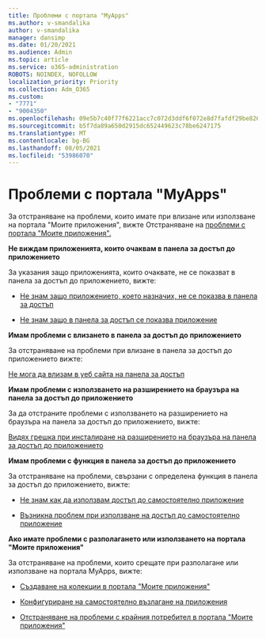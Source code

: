 ```yaml
---
title: Проблеми с портала "MyApps"
ms.author: v-smandalika
author: v-smandalika
manager: dansimp
ms.date: 01/20/2021
ms.audience: Admin
ms.topic: article
ms.service: o365-administration
ROBOTS: NOINDEX, NOFOLLOW
localization_priority: Priority
ms.collection: Adm_O365
ms.custom:
- "7771"
- "9004350"
ms.openlocfilehash: 09e5b7c40f77f6221acc7c072d3ddf6f072e8d7fafdf29be8262dfeed051dddd
ms.sourcegitcommit: b5f7da89a650d2915dc652449623c78be6247175
ms.translationtype: MT
ms.contentlocale: bg-BG
ms.lasthandoff: 08/05/2021
ms.locfileid: "53986070"
---
```

# <a name="myapps-portal-issues"></a>Проблеми с портала "MyApps"

За отстраняване на проблеми, които имате при влизане или използване на портала "Моите приложения", вижте Отстраняване на [проблеми с портала "Моите приложения".](https://docs.microsoft.com/azure/active-directory/user-help/my-apps-portal-end-user-troubleshoot)

**Не виждам приложенията, които очаквам в панела за достъп до приложението**

За указания защо приложенията, които очаквате, не се показват в панела за достъп до приложението, вижте:

- [Не знам защо приложението, което назначих, не се показва в панела за достъп](https://docs.microsoft.com/azure/active-directory/manage-apps/application-sign-in-other-problem-access-panel)
     
- [Не знам защо в панела за достъп се показва приложение](https://docs.microsoft.com/azure/active-directory/manage-apps/application-sign-in-other-problem-access-panel)

**Имам проблеми с влизането в панела за достъп до приложението**

За отстраняване на проблеми при влизане в панела за достъп до приложението вижте:

[Не мога да влизам в уеб сайта на панела за достъп](https://docs.microsoft.com/azure/active-directory/manage-apps/application-sign-in-other-problem-access-panel)

**Имам проблеми с използването на разширението на браузъра на панела за достъп до приложението**

За да отстраните проблеми с използването на разширението на браузъра на панела за достъп до приложението, вижте:

[Видях грешка при инсталиране на разширението на браузъра на панела за достъп до приложението](https://docs.microsoft.com/azure/active-directory/application-access-panel-extension-problem-installing/)

**Имам проблеми с функция в панела за достъп до приложението**

За отстраняване на проблеми, свързани с определена функция в панела за достъп до приложението, вижте:

- [Не знам как да използвам достъп до самостоятелно приложение](https://docs.microsoft.com/azure/active-directory/manage-apps/access-panel-manage-self-service-access) 

- [Възникна проблем при използване на достъп до самостоятелно приложение](https://docs.microsoft.com/azure/active-directory/manage-apps/access-panel-manage-self-service-access)
    
**Ако имате проблеми с разполагането или използването на портала "Моите приложения"**

За отстраняване на проблеми, които срещате при разполагане или използване на портала MyApps, вижте:

- [Създаване на колекции в портала "Моите приложения"](https://docs.microsoft.com/azure/active-directory/manage-apps/access-panel-collections) 
    
- [Конфигуриране на самостоятелно възлагане на приложения](https://docs.microsoft.com/azure/active-directory/manage-apps/manage-self-service-access)
     
- [Отстраняване на проблеми с крайния потребител в портала "Моите приложения"](https://docs.microsoft.com/azure/active-directory/user-help/my-apps-portal-end-user-troubleshoot)



